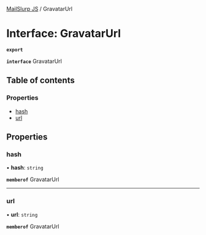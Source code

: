 [MailSlurp JS](../README.md) / GravatarUrl

# Interface: GravatarUrl

**`export`**

**`interface`** GravatarUrl

## Table of contents

### Properties

- [hash](GravatarUrl.md#hash)
- [url](GravatarUrl.md#url)

## Properties

### hash

• **hash**: `string`

**`memberof`** GravatarUrl

___

### url

• **url**: `string`

**`memberof`** GravatarUrl

